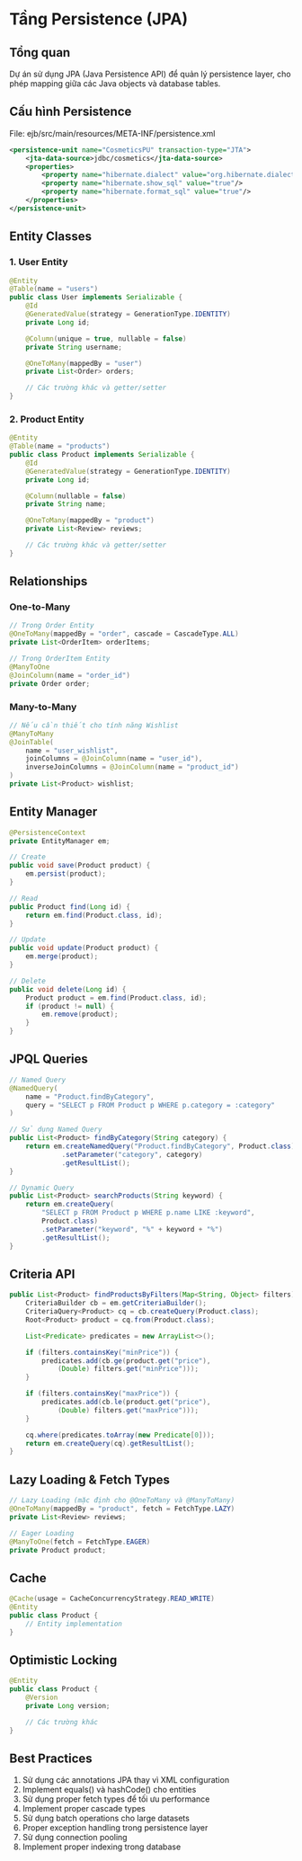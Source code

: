 # Tầng Persistence (JPA)

## Tổng quan

Dự án sử dụng JPA (Java Persistence API) để quản lý persistence layer, cho phép mapping giữa các Java objects và database tables.

## Cấu hình Persistence

File: ejb/src/main/resources/META-INF/persistence.xml

```xml
<persistence-unit name="CosmeticsPU" transaction-type="JTA">
    <jta-data-source>jdbc/cosmetics</jta-data-source>
    <properties>
        <property name="hibernate.dialect" value="org.hibernate.dialect.MySQL8Dialect"/>
        <property name="hibernate.show_sql" value="true"/>
        <property name="hibernate.format_sql" value="true"/>
    </properties>
</persistence-unit>
```

## Entity Classes

### 1. User Entity

```java
@Entity
@Table(name = "users")
public class User implements Serializable {
    @Id
    @GeneratedValue(strategy = GenerationType.IDENTITY)
    private Long id;

    @Column(unique = true, nullable = false)
    private String username;

    @OneToMany(mappedBy = "user")
    private List<Order> orders;

    // Các trường khác và getter/setter
}
```

### 2. Product Entity

```java
@Entity
@Table(name = "products")
public class Product implements Serializable {
    @Id
    @GeneratedValue(strategy = GenerationType.IDENTITY)
    private Long id;

    @Column(nullable = false)
    private String name;

    @OneToMany(mappedBy = "product")
    private List<Review> reviews;

    // Các trường khác và getter/setter
}
```

## Relationships

### One-to-Many

```java
// Trong Order Entity
@OneToMany(mappedBy = "order", cascade = CascadeType.ALL)
private List<OrderItem> orderItems;

// Trong OrderItem Entity
@ManyToOne
@JoinColumn(name = "order_id")
private Order order;
```

### Many-to-Many

```java
// Nếu cần thiết cho tính năng Wishlist
@ManyToMany
@JoinTable(
    name = "user_wishlist",
    joinColumns = @JoinColumn(name = "user_id"),
    inverseJoinColumns = @JoinColumn(name = "product_id")
)
private List<Product> wishlist;
```

## Entity Manager

```java
@PersistenceContext
private EntityManager em;

// Create
public void save(Product product) {
    em.persist(product);
}

// Read
public Product find(Long id) {
    return em.find(Product.class, id);
}

// Update
public void update(Product product) {
    em.merge(product);
}

// Delete
public void delete(Long id) {
    Product product = em.find(Product.class, id);
    if (product != null) {
        em.remove(product);
    }
}
```

## JPQL Queries

```java
// Named Query
@NamedQuery(
    name = "Product.findByCategory",
    query = "SELECT p FROM Product p WHERE p.category = :category"
)

// Sử dụng Named Query
public List<Product> findByCategory(String category) {
    return em.createNamedQuery("Product.findByCategory", Product.class)
             .setParameter("category", category)
             .getResultList();
}

// Dynamic Query
public List<Product> searchProducts(String keyword) {
    return em.createQuery(
        "SELECT p FROM Product p WHERE p.name LIKE :keyword",
        Product.class)
        .setParameter("keyword", "%" + keyword + "%")
        .getResultList();
}
```

## Criteria API

```java
public List<Product> findProductsByFilters(Map<String, Object> filters) {
    CriteriaBuilder cb = em.getCriteriaBuilder();
    CriteriaQuery<Product> cq = cb.createQuery(Product.class);
    Root<Product> product = cq.from(Product.class);

    List<Predicate> predicates = new ArrayList<>();

    if (filters.containsKey("minPrice")) {
        predicates.add(cb.ge(product.get("price"),
            (Double) filters.get("minPrice")));
    }

    if (filters.containsKey("maxPrice")) {
        predicates.add(cb.le(product.get("price"),
            (Double) filters.get("maxPrice")));
    }

    cq.where(predicates.toArray(new Predicate[0]));
    return em.createQuery(cq).getResultList();
}
```

## Lazy Loading & Fetch Types

```java
// Lazy Loading (mặc định cho @OneToMany và @ManyToMany)
@OneToMany(mappedBy = "product", fetch = FetchType.LAZY)
private List<Review> reviews;

// Eager Loading
@ManyToOne(fetch = FetchType.EAGER)
private Product product;
```

## Cache

```java
@Cache(usage = CacheConcurrencyStrategy.READ_WRITE)
@Entity
public class Product {
    // Entity implementation
}
```

## Optimistic Locking

```java
@Entity
public class Product {
    @Version
    private Long version;

    // Các trường khác
}
```

## Best Practices

1. Sử dụng các annotations JPA thay vì XML configuration
2. Implement equals() và hashCode() cho entities
3. Sử dụng proper fetch types để tối ưu performance
4. Implement proper cascade types
5. Sử dụng batch operations cho large datasets
6. Proper exception handling trong persistence layer
7. Sử dụng connection pooling
8. Implement proper indexing trong database
